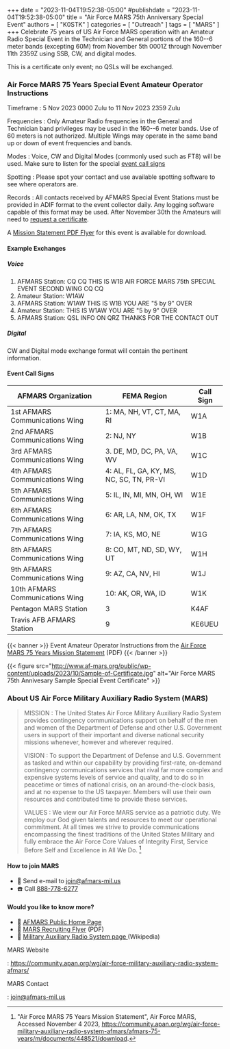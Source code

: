 +++
date = "2023-11-04T19:52:38-05:00"
#publishdate = "2023-11-04T19:52:38-05:00"
title = "Air Force MARS 75th Anniversary Special Event"
authors = [ "K0STK" ]
categories = [ "Outreach" ]
tags = [ "MARS" ]
+++
Celebrate 75 years of US Air Force MARS operation with an Amateur Radio
Special Event in the Technician and General portions of the 160--6 meter
bands (excepting 60M) from November 5th 0001Z through November 11th
2359Z using SSB, CW, and digital modes.

This is a certificate only event; no QSLs will be exchanged.
<!--more-->

### Air Force MARS 75 Years Special Event Amateur Operator Instructions

Timeframe
: 5 Nov 2023 0000 Zulu to 11 Nov 2023 2359 Zulu

Frequencies
: Only Amateur Radio frequencies in the General and Technician band
privileges may be used in the 160--6 meter bands. Use of 60 meters is
not authorized. Multiple Wings may operate in the same band up or down
of event frequencies and bands.

Modes
: Voice, CW and Digital Modes (commonly used such as FT8) will be used.
Make sure to listen for the special [event call signs](#event-call-signs)

Spotting
: Please spot your contact and use available spotting software to see
where operators are.

Records
: All contacts received by AFMARS Special Event Stations must be
provided in ADIF format to the event collector daily. Any logging
software capable of this format may be used. After November 30th the
Amateurs will need to
[request a certificate](http://cert.elemcoshopfloor.com).

A [Mission Statement PDF Flyer](https://community.apan.org/wg/air-force-military-auxiliary-radio-system-afmars/afmars-75-years/m/documents/448521/download)
for this event is available for download.

#### Example Exchanges

##### Voice

1. AFMARS Station: CQ CQ THIS IS W1B AIR FORCE MARS 75th SPECIAL EVENT SECOND WING CQ CQ
1. Amateur Station: W1AW
1. AFMARS Station: W1AW THIS IS W1B YOU ARE "5 by 9" OVER
1. Amateur Station: THIS IS W1AW YOU ARE "5 by 9" OVER
1. AFMARS Station: QSL INFO ON QRZ THANKS FOR THE CONTACT OUT

##### Digital

CW and Digital mode exchange format will contain the pertinent information.

#### Event Call Signs

| AFMARS Organization            | FEMA Region                        | Call Sign |
| ------------------------------ | ---------------------------------- |---------- |
| 1st AFMARS Communications Wing | 1: MA, NH, VT, CT, MA, RI          | W1A       |
| 2nd AFMARS Communications Wing | 2: NJ, NY                          | W1B       |
| 3rd AFMARS Communications Wing | 3. DE, MD, DC, PA, VA, WV          | W1C       |
| 4th AFMARS Communications Wing | 4: AL, FL, GA, KY, MS, NC, SC, TN, PR-VI | W1D |
| 5th AFMARS Communications Wing | 5: IL, IN, MI, MN, OH, WI          | W1E       |
| 6th AFMARS Communications Wing | 6: AR, LA, NM, OK, TX              | W1F       |
| 7th AFMARS Communications Wing | 7: IA, KS, MO, NE                  | W1G       |
| 8th AFMARS Communications Wing | 8: CO, MT, ND, SD, WY, UT          | W1H       |
| 9th AFMARS Communications Wing | 9: AZ, CA, NV, HI                  | W1J       |
| 10th AFMARS Communications Wing | 10: AK, OR, WA, ID                | W1K       |
| Pentagon MARS Station          | 3                                  | K4AF      |
| Travis AFB AFMARS Station      | 9                                  | KE6UEU    |

{{< banner >}}
Event Amateur Operator Instructions from the 
[Air Force MARS 75 Years Mission Statement](https://community.apan.org/wg/air-force-military-auxiliary-radio-system-afmars/afmars-75-years/m/documents/448521/download)
(PDF)
{{< /banner >}}

{{< figure src="http://www.af-mars.org/public/wp-content/uploads/2023/10/Sample-of-Certificate.jpg" alt="Air Force MARS 75th Annivesary Sample Special Event Certificate" >}}

### About US Air Force Military Auxiliary Radio System (MARS)

>MISSION
>: The United States Air Force Military Auxiliary Radio System provides
>contingency communications support on behalf of the men and women of the
>Department of Defense and other U.S. Government users in support of their
>important and diverse national security missions whenever, however and
>wherever required.
>
>VISION
>: To support the Department of Defense and U.S. Government as tasked
>and within our capability by providing first-rate, on-demand contingency
>communications services that rival far more complex and expensive systems
>levels of service and quality, and to do so in peacetime or times of national
>crisis, on an around-the-clock basis, and at no expense to the US taxpayer.
>Members will use their own resources and contributed time to provide these
>services.
>
>VALUES
>: We view our Air Force MARS service as a patriotic duty. We employ
>our God given talents and resources to meet our operational commitment. At all
>times we strive to provide communications encompassing the finest traditions
>of the United States Military and fully embrace the Air Force Core Values of
>Integrity First, Service Before Self and Excellence in All We Do. [^1]
 
[^1]: "Air Force MARS 75 Years Mission Statement", Air Force MARS, Accessed November 4 2023, https://community.apan.org/wg/air-force-military-auxiliary-radio-system-afmars/afmars-75-years/m/documents/448521/download.

#### How to join MARS

* :e-mail: Send e-mail to join@afmars-mil.us
* :phone: Call [888-778-6277](tel:888-778-6277)

#### Would you like to know more?

* :link: [AFMARS Public Home Page](https://community.apan.org/wg/air-force-military-auxiliary-radio-system-afmars/)
* :page_facing_up: [MARS Recruiting Flyer](https://community.apan.org/wg/air-force-military-auxiliary-radio-system-afmars/recruiting/m/documents/448739/download) (PDF)
* :link: [Military Auxiliary Radio System page ](https://en.wikipedia.org/wiki/Military_Auxiliary_Radio_System) (Wikipedia)


MARS Website

: https://community.apan.org/wg/air-force-military-auxiliary-radio-system-afmars/

MARS Contact

: join@afmars-mil.us
